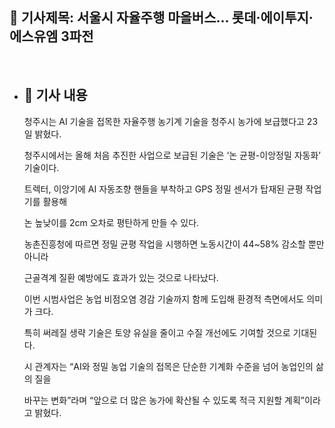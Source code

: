 ## 📰 기사제목: 서울시 자율주행 마을버스... 롯데·에이투지·에스유엠 3파전 
<br>

- ## 📄 기사 내용
  청주시는 AI 기술을 접목한 자율주행 농기계 기술을 청주시 농가에 보급했다고 23일 밝혔다.

  청주시에서는 올해 처음 추진한 사업으로 보급된 기술은 ‘논 균평-이앙정밀 자동화’ 기술이다.

  트렉터, 이앙기에 AI 자동조향 핸들을 부착하고 GPS 정밀 센서가 탑재된 균평 작업기를 활용해

  논 높낮이를 2cm 오차로 평탄하게 만들 수 있다.

  농촌진흥청에 따르면 정밀 균평 작업을 시행하면 노동시간이 44~58% 감소할 뿐만 아니라

  근골격계 질환 예방에도 효과가 있는 것으로 나타났다.

  이번 시범사업은 농업 비점오염 경감 기술까지 함께 도입해 환경적 측면에서도 의미가 크다.

  특히 써레질 생략 기술은 토양 유실을 줄이고 수질 개선에도 기여할 것으로 기대된다.

  시 관계자는 “AI와 정밀 농업 기술의 접목은 단순한 기계화 수준을 넘어 농업인의 삶의 질을

  바꾸는 변화”라며 “앞으로 더 많은 농가에 확산될 수 있도록 적극 지원할 계획”이라고 밝혔다.
